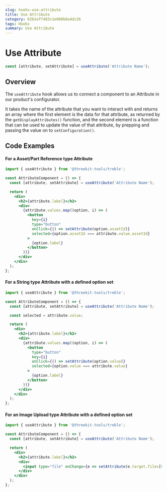 ```yaml
---
slug: hooks-use-attribute
title: Use Attribute
category: 62b1eff483c1e000b8a4dc26
tags: Hooks
summary: Use Attribute
---
```


# Use Attribute

```jsx
const [attribute, setAttribute] = useAttribute('Attribute Name');
```

## Overview

The `useAttribute` hook allows us to connect a component to an Attribute in our product's configurator.

It takes the name of the attribute that you want to interact with and returns an array where the first element is the data for that attribute, as returned by the `getDisplayAttributes()` function, and the second element is a function that can be used to update the value of that attribute, by prepping and passing the value on to `setConfiguration()`.

## Code Examples

#### For a Asset/Part Reference type Attribute

```jsx
import { useAttribute } from '@threekit-tools/treble';

const AttributeComponent = () => {
  const [attribute, setAttribute] = useAttribute('Attribute Name');

  return (
    <div>
      <h2>{attribute.label}</h2>
      <div>
        {attribute.values.map((option, i) => (
          <button
            key={i}
            type="button"
            onClick={() => setAttribute(option.assetId)}
            selected={option.assetId === attribute.value.assetId}
          >
            {option.label}
          </button>
        ))}
      </div>
    </div>
  );
};
```

#### For a String type Attribute with a defined option set

```jsx
import { useAttribute } from '@threekit-tools/treble';

const AttributeComponent = () => {
  const [attribute, setAttribute] = useAttribute('Attribute Name');

  const selected = attribute.value;

  return (
    <div>
      <h2>{attribute.label}</h2>
      <div>
        {attribute.values.map((option, i) => (
          <button
            type="button"
            key={i}
            onClick={() => setAttribute(option.value)}
            selected={option.value === attribute.value}
          >
            {option.label}
          </button>
        ))}
      </div>
    </div>
  );
};
```

#### For an Image Upload type Attribute with a defined option set

```jsx
import { useAttribute } from '@threekit-tools/treble';

const AttributeComponent = () => {
  const [attribute, setAttribute] = useAttribute('Attribute Name');

  return (
    <div>
      <h2>{attribute.label}</h2>
      <div>
        <input type="file" onChange={e => setAttribute(e.target.files[0])} />
      </div>
    </div>
  );
};
```
